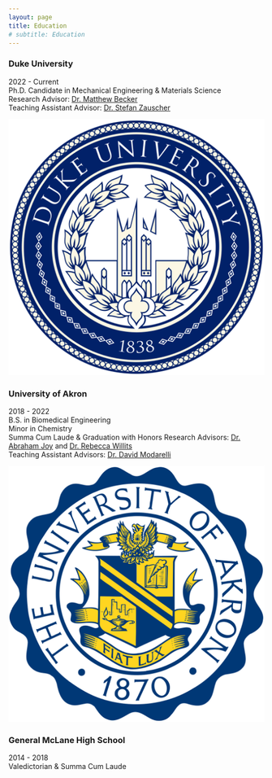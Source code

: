 ```yaml
---
layout: page
title: Education
# subtitle: Education
---
```



### Duke University
2022 - Current  
Ph.D. Candidate in Mechanical Engineering & Materials Science  
Research Advisor: [Dr. Matthew Becker](https://mems.duke.edu/people/matthew-becker/)  
Teaching Assistant Advisor: [Dr. Stefan Zauscher](https://mems.duke.edu/people/stefan-zauscher/)  

![Duke University logo](/Duke.png)


### University of Akron
2018 - 2022  
B.S. in Biomedical Engineering  
Minor in Chemistry  
Summa Cum Laude & Graduation with Honors
Research Advisors: [Dr. Abraham Joy](https://coe.northeastern.edu/people/joy-abraham/) and [Dr. Rebecca Willits](https://coe.northeastern.edu/people/willits-rebecca/)  
Teaching Assistant Advisors: [Dr. David Modarelli](https://www.uakron.edu/chemistry/faculty-staff/modarelli.dot)  

![University of Akron Logo](/Akron.png)


### General McLane High School  
2014 - 2018  
Valedictorian & Summa Cum Laude 
